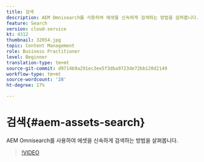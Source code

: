 ```yaml
---
title: 검색
description: AEM Omnisearch를 사용하여 에셋을 신속하게 검색하는 방법을 살펴봅니다.
feature: Search
version: cloud-service
kt: 4312
thumbnail: 32054.jpg
topic: Content Management
role: Business Practitioner
level: Beginner
translation-type: tm+mt
source-git-commit: d9714b9a291ec3ee5f3dba9723de72bb120d2149
workflow-type: tm+mt
source-wordcount: '28'
ht-degree: 17%

---
```



# 검색{#aem-assets-search}

AEM Omnisearch를 사용하여 에셋을 신속하게 검색하는 방법을 살펴봅니다.

>[!VIDEO](https://video.tv.adobe.com/v/32054/?quality=12&learn=on&hidetitle=true)